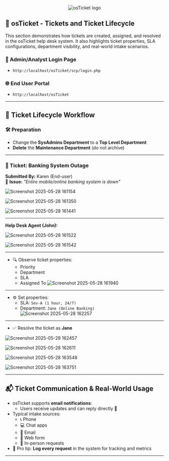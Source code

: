 <p align="center">
<img src="https://i.imgur.com/Clzj7Xs.png" alt="osTicket logo"/>
</p>

## 🧾 osTicket - Tickets and Ticket Lifecycle

This section demonstrates how tickets are created, assigned, and resolved in the osTicket help desk system. It also highlights ticket properties, SLA configurations, department visibility, and real-world intake scenarios.

### 🔐 Admin/Analyst Login Page
- `http://localhost/osTicket/scp/login.php`

### 🌐 End User Portal
- `http://localhost/osTicket`

---

## 🔄 Ticket Lifecycle Workflow

### 🛠️ Preparation
- Change the **SysAdmins Department** to a **Top Level Department**
- **Delete** the **Maintenance Department** (do not archive)

---


### 📩 Ticket: Banking System Outage
**Submitted By:** Karen (End-user)  
🧾 **Issue:** _"Entire mobile/online banking system is down"_

![Screenshot 2025-05-28 161154](https://github.com/user-attachments/assets/ab87cce8-0221-4e51-8290-bb9e81584202)

![Screenshot 2025-05-28 161350](https://github.com/user-attachments/assets/f18e7eb4-3900-4ebe-93d1-101ca862c037)

![Screenshot 2025-05-28 161441](https://github.com/user-attachments/assets/4f1a064b-c6f6-45e5-adab-bfa8d21e24fb)

---
**Help Desk Agent (John):**

![Screenshot 2025-05-28 161522](https://github.com/user-attachments/assets/31243d7d-9762-4547-9dc1-a0544b72284a)

![Screenshot 2025-05-28 161542](https://github.com/user-attachments/assets/b8f178c8-5ea5-4cfe-b486-94690f042b4c)

---
- 🔍 Observe ticket properties:
  - Priority  
  - Department  
  - SLA  
  - Assigned To
 ![Screenshot 2025-05-28 161940](https://github.com/user-attachments/assets/aab32de4-143c-478b-a487-87f076516992)

---


- ⚙️ Set properties:
  - SLA: `Sev-A (1 hour, 24/7)`  
  - Department: `Jane (Online Banking)`
 ![Screenshot 2025-05-28 162257](https://github.com/user-attachments/assets/4d044809-773f-4a5e-a940-597713eb9047)

---


- ✅ Resolve the ticket as **Jane**


![Screenshot 2025-05-28 162457](https://github.com/user-attachments/assets/a9f37f36-57ff-47d5-ab5f-fcc8a4d90c7d)

![Screenshot 2025-05-28 162611](https://github.com/user-attachments/assets/22a99b4d-033d-4a4c-ac6a-038fb8f1f422)

![Screenshot 2025-05-28 163548](https://github.com/user-attachments/assets/be537d00-583c-4473-9581-b2a7541c25c8)

![Screenshot 2025-05-28 163751](https://github.com/user-attachments/assets/b4cfe540-0b48-4d75-b1b4-78a30ebf8c9f)

---

## 📬 Ticket Communication & Real-World Usage

- osTicket supports **email notifications**:
  - Users receive updates and can reply directly 💬
- Typical intake sources:
  - 📞 Phone  
  - 💻 Chat apps  
  - 📧 Email  
  - 📝 Web form  
  - 🤝 In-person requests
- 🧠 Pro tip: **Log every request** in the system for tracking and metrics

---


